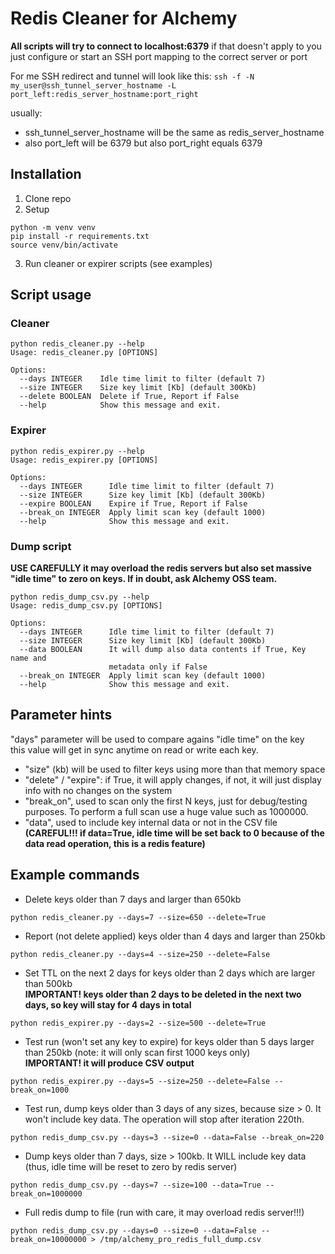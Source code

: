 # Redis Cleaner for Alchemy
**All scripts will try to connect to localhost:6379**
if that doesn't apply to you just configure or start an SSH port mapping to the correct server or port  
  
For me SSH redirect and tunnel will look like this:
`ssh -f -N my_user@ssh_tunnel_server_hostname -L port_left:redis_server_hostname:port_right`

usually:
* ssh_tunnel_server_hostname will be the same as redis_server_hostname
* also port_left will be 6379 but also port_right equals 6379


## Installation
1. Clone repo
2. Setup
```
python -m venv venv
pip install -r requirements.txt
source venv/bin/activate
```
3. Run cleaner or expirer scripts
(see examples)


## Script usage

### Cleaner
```
python redis_cleaner.py --help
Usage: redis_cleaner.py [OPTIONS]

Options:
  --days INTEGER    Idle time limit to filter (default 7)
  --size INTEGER    Size key limit [Kb] (default 300Kb)
  --delete BOOLEAN  Delete if True, Report if False
  --help            Show this message and exit.
```


### Expirer
```
python redis_expirer.py --help
Usage: redis_expirer.py [OPTIONS]

Options:
  --days INTEGER      Idle time limit to filter (default 7)
  --size INTEGER      Size key limit [Kb] (default 300Kb)
  --expire BOOLEAN    Expire if True, Report if False
  --break_on INTEGER  Apply limit scan key (default 1000)
  --help              Show this message and exit.
```

### Dump script
__**USE CAREFULLY it may overload the redis servers but also set massive "idle time" to zero on keys. If in doubt, ask Alchemy OSS team.**__
```
python redis_dump_csv.py --help
Usage: redis_dump_csv.py [OPTIONS]

Options:
  --days INTEGER      Idle time limit to filter (default 7)
  --size INTEGER      Size key limit [Kb] (default 300Kb)
  --data BOOLEAN      It will dump also data contents if True, Key name and
                      metadata only if False
  --break_on INTEGER  Apply limit scan key (default 1000)
  --help              Show this message and exit.
```

## Parameter hints
"days" parameter will be used to compare agains "idle time" on the key  
this value will get in sync anytime on read or write each key.

* "size" (kb) will be used to filter keys using more than that memory space
* "delete" / "expire": if True, it will apply changes, if not, it will just display info with no changes on the system
* "break_on", used to scan only the first N keys, just for debug/testing purposes. To perform a full scan use a huge value such as 1000000.
* "data", used to include key internal data or not in the CSV file  
**(CAREFUL!!! if data=True, idle time will be set back to 0 because of the data read operation, this is a redis feature)**

## Example commands
* Delete keys older than 7 days and larger than 650kb
```
python redis_cleaner.py --days=7 --size=650 --delete=True
```

* Report (not delete applied) keys older than 4 days and larger than 250kb
```
python redis_cleaner.py --days=4 --size=250 --delete=False
```

* Set TTL on the next 2 days for keys older than 2 days which are larger than 500kb  
**IMPORTANT! keys older than 2 days to be deleted in the next two days, so key will stay for 4 days in total**
```
python redis_expirer.py --days=2 --size=500 --delete=True
```

* Test run (won't set any key to expire) for keys older than 5 days larger than 250kb (note: it will only scan first 1000 keys only)  
**IMPORTANT! it will produce CSV output**
```
python redis_expirer.py --days=5 --size=250 --delete=False --break_on=1000
```

* Test run, dump keys older than 3 days of any sizes, because size > 0. It won't include key data. The operation will stop after iteration 220th.
```
python redis_dump_csv.py --days=3 --size=0 --data=False --break_on=220
```

* Dump keys older than 7 days, size > 100kb. It WILL include key data (thus, idle time will be reset to zero by redis server)
```
python redis_dump_csv.py --days=7 --size=100 --data=True --break_on=1000000
```

* Full redis dump to file (run with care, it may overload redis server!!!)
```
python redis_dump_csv.py --days=0 --size=0 --data=False --break_on=10000000 > /tmp/alchemy_pro_redis_full_dump.csv
```
